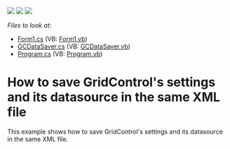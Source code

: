 <!-- default badges list -->
![](https://img.shields.io/endpoint?url=https://codecentral.devexpress.com/api/v1/VersionRange/128631234/11.1.7%2B)
[![](https://img.shields.io/badge/Open_in_DevExpress_Support_Center-FF7200?style=flat-square&logo=DevExpress&logoColor=white)](https://supportcenter.devexpress.com/ticket/details/E3501)
[![](https://img.shields.io/badge/📖_How_to_use_DevExpress_Examples-e9f6fc?style=flat-square)](https://docs.devexpress.com/GeneralInformation/403183)
<!-- default badges end -->
<!-- default file list -->
*Files to look at*:

* [Form1.cs](./CS/GridControlSaver/Form1.cs) (VB: [Form1.vb](./VB/GridControlSaver/Form1.vb))
* [GCDataSaver.cs](./CS/GridControlSaver/GCDataSaver.cs) (VB: [GCDataSaver.vb](./VB/GridControlSaver/GCDataSaver.vb))
* [Program.cs](./CS/GridControlSaver/Program.cs) (VB: [Program.vb](./VB/GridControlSaver/Program.vb))
<!-- default file list end -->
# How to save GridControl's settings and its datasource in the same XML file 


<p>This example shows how to save GridControl's settings and its datasource in the same XML file.</p>

<br/>


